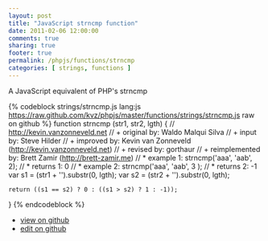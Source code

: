 ```yaml
---
layout: post
title: "JavaScript strncmp function"
date: 2011-02-06 12:00:00
comments: true
sharing: true
footer: true
permalink: /phpjs/functions/strncmp
categories: [ strings, functions ]
---
```

A JavaScript equivalent of PHP's strncmp
<!-- more -->
{% codeblock strings/strncmp.js lang:js https://raw.github.com/kvz/phpjs/master/functions/strings/strncmp.js raw on github %}
function strncmp (str1, str2, lgth) {
    // http://kevin.vanzonneveld.net
    // +      original by: Waldo Malqui Silva
    // +         input by: Steve Hilder
    // +      improved by: Kevin van Zonneveld (http://kevin.vanzonneveld.net)
    // +       revised by: gorthaur
    // + reimplemented by: Brett Zamir (http://brett-zamir.me)
    // *     example 1: strncmp('aaa', 'aab', 2);
    // *     returns 1: 0
    // *     example 2: strncmp('aaa', 'aab', 3 );
    // *     returns 2: -1
    var s1 = (str1 + '').substr(0, lgth);
    var s2 = (str2 + '').substr(0, lgth);

    return ((s1 == s2) ? 0 : ((s1 > s2) ? 1 : -1));
}
{% endcodeblock %}
<ul>
 <li><a href="https://github.com/kvz/phpjs/blob/master/functions/strings/strncmp.js">view on github</a></li>
 <li><a href="https://github.com/kvz/phpjs/edit/master/functions/strings/strncmp.js">edit on github</a></li>
</ul>
